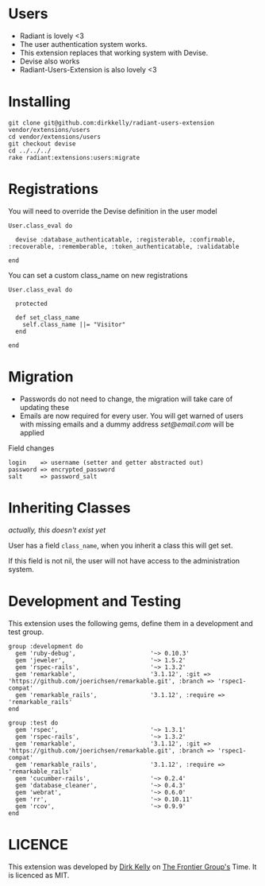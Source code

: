 # Users

* Radiant is lovely <3
* The user authentication system works.
* This extension replaces that working system with Devise.
* Devise also works
* Radiant-Users-Extension is also lovely <3

# Installing
  
    git clone git@github.com:dirkkelly/radiant-users-extension vendor/extensions/users
    cd vendor/extensions/users
    git checkout devise
    cd ../../../
    rake radiant:extensions:users:migrate

# Registrations

You will need to override the Devise definition in the user model

    User.class_eval do
    
      devise :database_authenticatable, :registerable, :confirmable, :recoverable, :rememberable, :token_authenticatable, :validatable
    
    end

You can set a custom class_name on new registrations

    User.class_eval do
    
      protected
      
      def set_class_name
        self.class_name ||= "Visitor"
      end
    
    end

# Migration

* Passwords do not need to change, the migration will take care of updating these
* Emails are now required for every user. You will get warned of users with missing emails and a dummy address _set@email.com_ will be applied

Field changes

    login    => username (setter and getter abstracted out)
    password => encrypted_password
    salt     => password_salt

# Inheriting Classes

_actually, this doesn't exist yet_

User has a field `class_name`, when you inherit a class this will get set.

If this field is not nil, the user will not have access to the administration system.

# Development and Testing

This extension uses the following gems, define them in a development and test group.

    group :development do
      gem 'ruby-debug',                     '~> 0.10.3'
      gem 'jeweler',                        '~> 1.5.2'
      gem 'rspec-rails',                    '~> 1.3.2'
      gem 'remarkable',                     '3.1.12', :git => 'https://github.com/joerichsen/remarkable.git', :branch => 'rspec1-compat'
      gem 'remarkable_rails',               '3.1.12', :require => 'remarkable_rails'
    end

    group :test do
      gem 'rspec',                          '~> 1.3.1'
      gem 'rspec-rails',                    '~> 1.3.2'
      gem 'remarkable',                     '3.1.12', :git => 'https://github.com/joerichsen/remarkable.git', :branch => 'rspec1-compat'
      gem 'remarkable_rails',               '3.1.12', :require => 'remarkable_rails'
      gem 'cucumber-rails',                 '~> 0.2.4'
      gem 'database_cleaner',               '~> 0.4.3'
      gem 'webrat',                         '~> 0.6.0'
      gem 'rr',                             '~> 0.10.11'
      gem 'rcov',                           '~> 0.9.9'
    end
    
# LICENCE

This extension was developed by [Dirk Kelly](http://twitter.com/dirkkelly) on [The Frontier Group's](http://twitter.com/frontiergroup) Time. It is licenced as MIT.